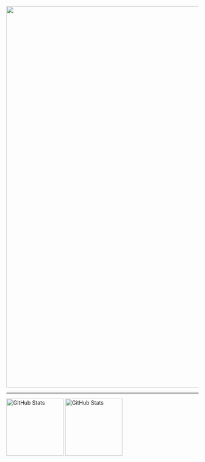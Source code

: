 <img 
    align="center" 
    width="1000px" 
    src="https://github.com/user-attachments/assets/ede23a02-4e34-41f8-a633-7992662ab970" 
/>

---


<img 
    align="center" 
    alt="GitHub Stats" 
    height="150px" 
    src="https://github-readme-stats.vercel.app/api/top-langs/?username=nixshake&hide_border=true&theme=dark&include_all_commits=true&count_private=true&layout=compact&custom_title=Tecnologias&langs_count=9" 
  />
<img
    align="center" 
    alt="GitHub Stats" 
    height="150px" 
    src="https://github-readme-stats.vercel.app/api?username=nixshake&theme=dark&hide_border=true&include_all_commits=false&count_private=false" 
/>
